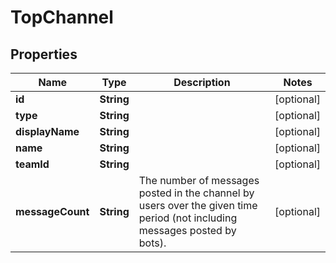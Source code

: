 

# TopChannel


## Properties

| Name | Type | Description | Notes |
|------------ | ------------- | ------------- | -------------|
|**id** | **String** |  |  [optional] |
|**type** | **String** |  |  [optional] |
|**displayName** | **String** |  |  [optional] |
|**name** | **String** |  |  [optional] |
|**teamId** | **String** |  |  [optional] |
|**messageCount** | **String** | The number of messages posted in the channel by users over the given time period (not including messages posted by bots). |  [optional] |




